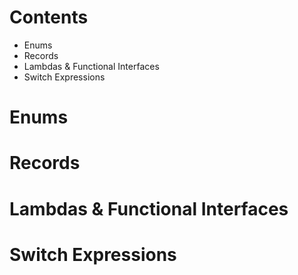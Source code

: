# Contents

- Enums
- Records
- Lambdas & Functional Interfaces
- Switch Expressions
# Enums
# Records
# Lambdas & Functional Interfaces
# Switch Expressions